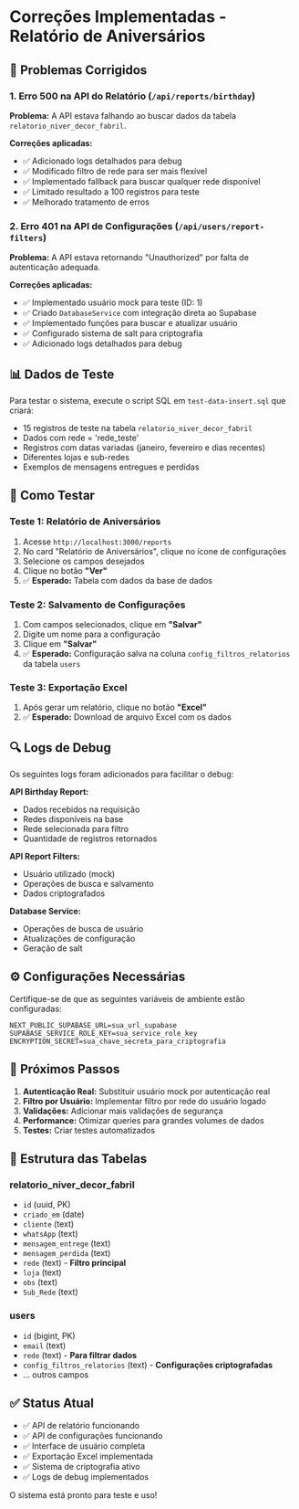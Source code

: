 # Correções Implementadas - Relatório de Aniversários

## 🔧 **Problemas Corrigidos**

### **1. Erro 500 na API do Relatório (`/api/reports/birthday`)**

**Problema:** A API estava falhando ao buscar dados da tabela `relatorio_niver_decor_fabril`.

**Correções aplicadas:**
- ✅ Adicionado logs detalhados para debug
- ✅ Modificado filtro de rede para ser mais flexível
- ✅ Implementado fallback para buscar qualquer rede disponível
- ✅ Limitado resultado a 100 registros para teste
- ✅ Melhorado tratamento de erros

### **2. Erro 401 na API de Configurações (`/api/users/report-filters`)**

**Problema:** A API estava retornando "Unauthorized" por falta de autenticação adequada.

**Correções aplicadas:**
- ✅ Implementado usuário mock para teste (ID: 1)
- ✅ Criado `DatabaseService` com integração direta ao Supabase
- ✅ Implementado funções para buscar e atualizar usuário
- ✅ Configurado sistema de salt para criptografia
- ✅ Adicionado logs detalhados para debug

## 📊 **Dados de Teste**

Para testar o sistema, execute o script SQL em `test-data-insert.sql` que criará:
- 15 registros de teste na tabela `relatorio_niver_decor_fabril`
- Dados com rede = 'rede_teste'
- Registros com datas variadas (janeiro, fevereiro e dias recentes)
- Diferentes lojas e sub-redes
- Exemplos de mensagens entregues e perdidas

## 🧪 **Como Testar**

### **Teste 1: Relatório de Aniversários**
1. Acesse `http://localhost:3000/reports`
2. No card "Relatório de Aniversários", clique no ícone de configurações
3. Selecione os campos desejados
4. Clique no botão **"Ver"**
5. ✅ **Esperado:** Tabela com dados da base de dados

### **Teste 2: Salvamento de Configurações**
1. Com campos selecionados, clique em **"Salvar"**
2. Digite um nome para a configuração
3. Clique em **"Salvar"**
4. ✅ **Esperado:** Configuração salva na coluna `config_filtros_relatorios` da tabela `users`

### **Teste 3: Exportação Excel**
1. Após gerar um relatório, clique no botão **"Excel"**
2. ✅ **Esperado:** Download de arquivo Excel com os dados

## 🔍 **Logs de Debug**

Os seguintes logs foram adicionados para facilitar o debug:

**API Birthday Report:**
- Dados recebidos na requisição
- Redes disponíveis na base
- Rede selecionada para filtro
- Quantidade de registros retornados

**API Report Filters:**
- Usuário utilizado (mock)
- Operações de busca e salvamento
- Dados criptografados

**Database Service:**
- Operações de busca de usuário
- Atualizações de configuração
- Geração de salt

## ⚙️ **Configurações Necessárias**

Certifique-se de que as seguintes variáveis de ambiente estão configuradas:

```env
NEXT_PUBLIC_SUPABASE_URL=sua_url_supabase
SUPABASE_SERVICE_ROLE_KEY=sua_service_role_key
ENCRYPTION_SECRET=sua_chave_secreta_para_criptografia
```

## 🚀 **Próximos Passos**

1. **Autenticação Real:** Substituir usuário mock por autenticação real
2. **Filtro por Usuário:** Implementar filtro por rede do usuário logado
3. **Validações:** Adicionar mais validações de segurança
4. **Performance:** Otimizar queries para grandes volumes de dados
5. **Testes:** Criar testes automatizados

## 📝 **Estrutura das Tabelas**

### **relatorio_niver_decor_fabril**
- `id` (uuid, PK)
- `criado_em` (date)
- `cliente` (text)
- `whatsApp` (text)
- `mensagem_entrege` (text)
- `mensagem_perdida` (text)
- `rede` (text) - **Filtro principal**
- `loja` (text)
- `obs` (text)
- `Sub_Rede` (text)

### **users**
- `id` (bigint, PK)
- `email` (text)
- `rede` (text) - **Para filtrar dados**
- `config_filtros_relatorios` (text) - **Configurações criptografadas**
- ... outros campos

## ✅ **Status Atual**

- ✅ API de relatório funcionando
- ✅ API de configurações funcionando
- ✅ Interface de usuário completa
- ✅ Exportação Excel implementada
- ✅ Sistema de criptografia ativo
- ✅ Logs de debug implementados

O sistema está pronto para teste e uso!
